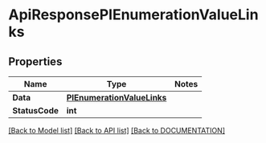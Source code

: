 # ApiResponsePIEnumerationValueLinks

## Properties
Name | Type | Notes
------------ | ------------- | -------------
**Data** | **[**PIEnumerationValueLinks**](../Model/PIEnumerationValueLinks.md)**
**StatusCode** | **int**

[[Back to Model list]](../../DOCUMENTATION.md#documentation-for-models) [[Back to API list]](../../DOCUMENTATION.md#documentation-for-api-endpoints) [[Back to DOCUMENTATION]](../../DOCUMENTATION.md)
